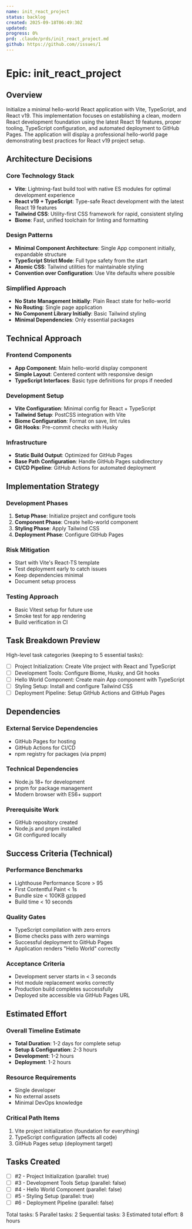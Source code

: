 ```yaml
---
name: init_react_project
status: backlog
created: 2025-09-18T06:49:30Z
updated: 
progress: 0%
prd: .claude/prds/init_react_project.md
github: https://github.com//issues/1
---
```


# Epic: init_react_project

## Overview
Initialize a minimal hello-world React application with Vite, TypeScript, and React v19. This implementation focuses on establishing a clean, modern React development foundation using the latest React 19 features, proper tooling, TypeScript configuration, and automated deployment to GitHub Pages. The application will display a professional hello-world page demonstrating best practices for React v19 project setup.

## Architecture Decisions

### Core Technology Stack
- **Vite**: Lightning-fast build tool with native ES modules for optimal development experience
- **React v19 + TypeScript**: Type-safe React development with the latest React 19 features
- **Tailwind CSS**: Utility-first CSS framework for rapid, consistent styling
- **Biome**: Fast, unified toolchain for linting and formatting

### Design Patterns
- **Minimal Component Architecture**: Single App component initially, expandable structure
- **TypeScript Strict Mode**: Full type safety from the start
- **Atomic CSS**: Tailwind utilities for maintainable styling
- **Convention over Configuration**: Use Vite defaults where possible

### Simplified Approach
- **No State Management Initially**: Plain React state for hello-world
- **No Routing**: Single page application
- **No Component Library Initially**: Basic Tailwind styling
- **Minimal Dependencies**: Only essential packages

## Technical Approach

### Frontend Components
- **App Component**: Main hello-world display component
- **Simple Layout**: Centered content with responsive design
- **TypeScript Interfaces**: Basic type definitions for props if needed

### Development Setup
- **Vite Configuration**: Minimal config for React + TypeScript
- **Tailwind Setup**: PostCSS integration with Vite
- **Biome Configuration**: Format on save, lint rules
- **Git Hooks**: Pre-commit checks with Husky

### Infrastructure
- **Static Build Output**: Optimized for GitHub Pages
- **Base Path Configuration**: Handle GitHub Pages subdirectory
- **CI/CD Pipeline**: GitHub Actions for automated deployment

## Implementation Strategy

### Development Phases
1. **Setup Phase**: Initialize project and configure tools
2. **Component Phase**: Create hello-world component
3. **Styling Phase**: Apply Tailwind CSS
4. **Deployment Phase**: Configure GitHub Pages

### Risk Mitigation
- Start with Vite's React-TS template
- Test deployment early to catch issues
- Keep dependencies minimal
- Document setup process

### Testing Approach
- Basic Vitest setup for future use
- Smoke test for app rendering
- Build verification in CI

## Task Breakdown Preview

High-level task categories (keeping to 5 essential tasks):
- [ ] Project Initialization: Create Vite project with React and TypeScript
- [ ] Development Tools: Configure Biome, Husky, and Git hooks
- [ ] Hello World Component: Create main App component with TypeScript
- [ ] Styling Setup: Install and configure Tailwind CSS
- [ ] Deployment Pipeline: Setup GitHub Actions and GitHub Pages

## Dependencies

### External Service Dependencies
- GitHub Pages for hosting
- GitHub Actions for CI/CD
- npm registry for packages (via pnpm)

### Technical Dependencies
- Node.js 18+ for development
- pnpm for package management
- Modern browser with ES6+ support

### Prerequisite Work
- GitHub repository created
- Node.js and pnpm installed
- Git configured locally

## Success Criteria (Technical)

### Performance Benchmarks
- Lighthouse Performance Score > 95
- First Contentful Paint < 1s
- Bundle size < 100KB gzipped
- Build time < 10 seconds

### Quality Gates
- TypeScript compilation with zero errors
- Biome checks pass with zero warnings
- Successful deployment to GitHub Pages
- Application renders "Hello World" correctly

### Acceptance Criteria
- Development server starts in < 3 seconds
- Hot module replacement works correctly
- Production build completes successfully
- Deployed site accessible via GitHub Pages URL

## Estimated Effort

### Overall Timeline Estimate
- **Total Duration**: 1-2 days for complete setup
- **Setup & Configuration**: 2-3 hours
- **Development**: 1-2 hours
- **Deployment**: 1-2 hours

### Resource Requirements
- Single developer
- No external assets
- Minimal DevOps knowledge

### Critical Path Items
1. Vite project initialization (foundation for everything)
2. TypeScript configuration (affects all code)
3. GitHub Pages setup (deployment target)

## Tasks Created
- [ ] #2 - Project Initialization (parallel: true)
- [ ] #3 - Development Tools Setup (parallel: false)
- [ ] #4 - Hello World Component (parallel: false)
- [ ] #5 - Styling Setup (parallel: true)
- [ ] #6 - Deployment Pipeline (parallel: false)

Total tasks: 5
Parallel tasks: 2
Sequential tasks: 3
Estimated total effort: 8 hours
